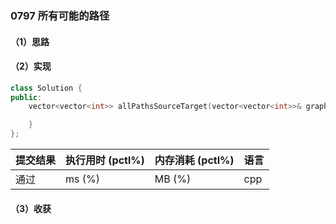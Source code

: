 ### 0797 所有可能的路径

#### （1）思路

#### （2）实现

```cpp
class Solution {
public:
    vector<vector<int>> allPathsSourceTarget(vector<vector<int>>& graph) {

    }
};
```

| 提交结果 | 执行用时 (pctl%) | 内存消耗 (pctl%) | 语言 |
|:---------|:-----------------|:-----------------|:-----|
| 通过     |  ms (%)   |  MB (%)  | cpp  |

#### （3）收获
